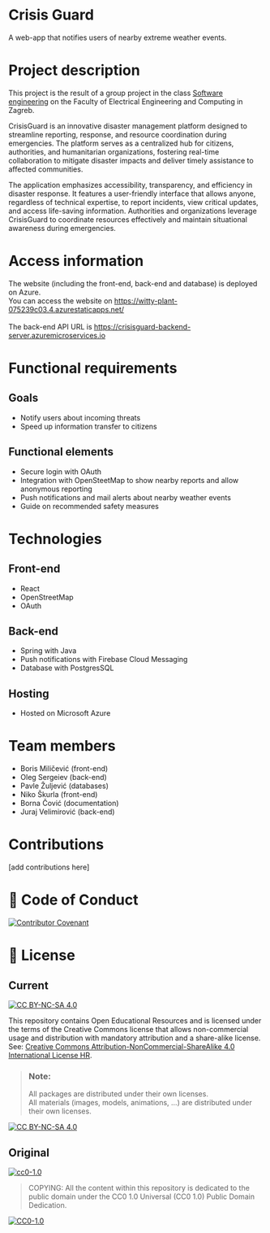 # Crisis Guard

A web-app that notifies users of nearby extreme weather events.

# Project description
This project is the result of a group project in the class [Software engineering](https://www.fer.unizg.hr/predmet/proinz) on the Faculty of Electrical Engineering and Computing in Zagreb.

CrisisGuard is an innovative disaster management platform designed to streamline reporting, response, and resource coordination during emergencies. The platform serves as a centralized hub for citizens, authorities, and humanitarian organizations, fostering real-time collaboration to mitigate disaster impacts and deliver timely assistance to affected communities.

The application emphasizes accessibility, transparency, and efficiency in disaster response. It features a user-friendly interface that allows anyone, regardless of technical expertise, to report incidents, view critical updates, and access life-saving information. Authorities and organizations leverage CrisisGuard to coordinate resources effectively and maintain situational awareness during emergencies.

# Access information
The website (including the front-end, back-end and database) is deployed on Azure. <br>
You can access the website on https://witty-plant-075239c03.4.azurestaticapps.net/ <br>
<br>
The back-end API URL is https://crisisguard-backend-server.azuremicroservices.io

# Functional requirements
## Goals
- Notify users about incoming threats
- Speed up information transfer to citizens

## Functional elements
- Secure login with OAuth
- Integration with OpenSteetMap to show nearby reports and allow anonymous reporting
- Push notifications and mail alerts about nearby weather events
- Guide on recommended safety measures

# Technologies
## Front-end
- React
- OpenStreetMap
- OAuth

## Back-end
- Spring with Java
- Push notifications with Firebase Cloud Messaging
- Database with PostgresSQL

## Hosting
- Hosted on Microsoft Azure

# Team members 

- Boris Miličević (front-end)
- Oleg Sergeiev (back-end)
- Pavle Žuljević (databases)
- Niko Škurla (front-end)
- Borna Čović (documentation)
- Juraj Velimirović (back-end)

# Contributions

[add contributions here]

# 📝 Code of Conduct
[![Contributor Covenant](https://img.shields.io/badge/Contributor%20Covenant-2.1-4baaaa.svg)](CODE_OF_CONDUCT.md)

# 📝 License
## Current
[![CC BY-NC-SA 4.0][cc-by-nc-sa-shield]][cc-by-nc-sa]

This repository contains Open Educational Resources and is licensed under the terms of the Creative Commons license that allows non-commercial usage and distribution with mandatory attribution and a share-alike license. See: [Creative Commons Attribution-NonCommercial-ShareAlike 4.0 International License HR][cc-by-nc-sa].
>
> ### Note:
>
> All packages are distributed under their own licenses.<br>
> All materials  (images, models, animations, ...) are distributed under their own licenses.

[![CC BY-NC-SA 4.0][cc-by-nc-sa-image]][cc-by-nc-sa]

[cc-by-nc-sa]: https://creativecommons.org/licenses/by-nc/4.0/deed.hr 
[cc-by-nc-sa-image]: https://licensebuttons.net/l/by-nc-sa/4.0/88x31.png
[cc-by-nc-sa-shield]: https://img.shields.io/badge/License-CC%20BY--NC--SA%204.0-lightgrey.svg

## Original
[![cc0-1.0][cc0-1.0-shield]][cc0-1.0]
>
>COPYING: All the content within this repository is dedicated to the public domain under the CC0 1.0 Universal (CC0 1.0) Public Domain Dedication.
>
[![CC0-1.0][cc0-1.0-image]][cc0-1.0]

[cc0-1.0]: https://creativecommons.org/licenses/by/1.0/deed.en
[cc0-1.0-image]: https://licensebuttons.net/l/by/1.0/88x31.png
[cc0-1.0-shield]: https://img.shields.io/badge/License-CC0--1.0-lightgrey.svg
